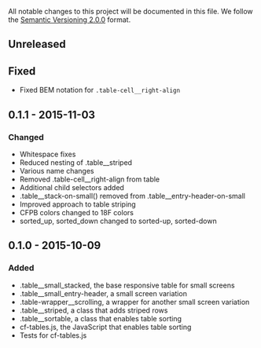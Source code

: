 All notable changes to this project will be documented in this file.
We follow the [Semantic Versioning 2.0.0](http://semver.org/) format.

## Unreleased

## Fixed
- Fixed BEM notation for `.table-cell__right-align`


## 0.1.1 - 2015-11-03

### Changed
- Whitespace fixes
- Reduced nesting of .table__striped
- Various name changes
- Removed .table-cell__right-align from table
- Additional child selectors added
- .table__stack-on-small() removed from .table__entry-header-on-small
- Improved approach to table striping
- CFPB colors changed to 18F colors
- sorted_up, sorted_down changed to sorted-up, sorted-down


## 0.1.0 - 2015-10-09

### Added
- .table__small_stacked, the base responsive table for small screens
- .table__small_entry-header, a small screen variation
- .table-wrapper__scrolling, a wrapper for another small screen variation
- .table__striped, a class that adds striped rows
- .table__sortable, a class that enables table sorting
- cf-tables.js, the JavaScript that enables table sorting
- Tests for cf-tables.js
